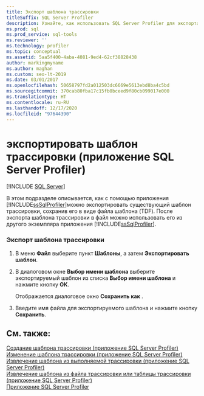```yaml
---
title: Экспорт шаблона трассировки
titleSuffix: SQL Server Profiler
description: Узнайте, как использовать SQL Server Profiler для экспорта шаблона трассировки в виде файла шаблона для использования его с другим экземпляром SQL Server Profiler.
ms.prod: sql
ms.prod_service: sql-tools
ms.reviewer: ''
ms.technology: profiler
ms.topic: conceptual
ms.assetid: 5aa5f400-4aba-4081-9ed4-62cf38828438
author: markingmyname
ms.author: maghan
ms.custom: seo-lt-2019
ms.date: 03/01/2017
ms.openlocfilehash: 50658797fd2a012503dc6669e5613ebd8ba4c5bd
ms.sourcegitcommit: 370cab80fba17c15fb0bceed9f80cb099017e000
ms.translationtype: HT
ms.contentlocale: ru-RU
ms.lasthandoff: 12/17/2020
ms.locfileid: "97644390"
---
```

# <a name="export-a-trace-template-sql-server-profiler"></a>экспортировать шаблон трассировки (приложение SQL Server Profiler)

 [!INCLUDE [SQL Server](../../includes/applies-to-version/sqlserver.md)]

В этом подразделе описывается, как с помощью приложения [!INCLUDE[ssSqlProfiler](../../includes/sssqlprofiler-md.md)]можно экспортировать существующий шаблон трассировки, сохранив его в виде файла шаблона (TDF). После экспорта шаблона трассировки в файл можно использовать его из другого экземпляра приложения [!INCLUDE[ssSqlProfiler](../../includes/sssqlprofiler-md.md)].  
  
### <a name="to-export-a-trace-template"></a>Экспорт шаблона трассировки  
  
1.  В меню **Файл** выберите пункт **Шаблоны**, а затем **Экспортировать шаблон**.  
  
2.  В диалоговом окне **Выбор имени шаблона** выберите экспортируемый шаблон из списка **Выбор имени шаблона** и нажмите кнопку **ОК**.  
  
     Отображается диалоговое окно **Сохранить как** .  
  
3.  Введите имя файла для экспортируемого шаблона и нажмите кнопку **Сохранить**.  
  
## <a name="see-also"></a>См. также:  
 [Создание шаблона трассировки (приложение SQL Server Profiler)](../../tools/sql-server-profiler/create-a-trace-template-sql-server-profiler.md)   
 [Изменение шаблона трассировки (приложение SQL Server Profiler)](./modify-trace-templates.md)   
 [Извлечение шаблона из выполняемой трассировки (приложение SQL Server Profiler)](../../tools/sql-server-profiler/derive-a-template-from-a-running-trace-sql-server-profiler.md)   
 [Извлечение шаблона из файла трассировки или таблицы трассировки (приложение SQL Server Profiler)](../../tools/sql-server-profiler/derive-a-template-from-a-trace-file-or-trace-table-sql-server-profiler.md)   
 [Приложение SQL Server Profiler](../../tools/sql-server-profiler/sql-server-profiler.md)  
  

